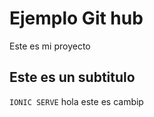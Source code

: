 # Ejemplo Git hub

Este es mi proyecto
## Este es un subtitulo

```IONIC SERVE```
hola este es cambip
